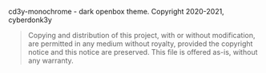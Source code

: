 cd3y-monochrome - dark openbox theme.
Copyright 2020-2021, cyberdonk3y

  >Copying and distribution of this project, with or without modification, 
  are permitted in any medium without royalty, provided the copyright notice 
  and this notice are preserved. This file is offered as-is, without any warranty.
